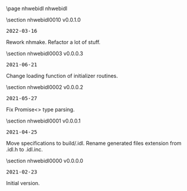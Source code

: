 \page nhwebidl nhwebidl

<div style="max-width:700px;">

\section nhwebidl0010 v0.0.1.0

<pre>
2022-03-16
</pre>

 Rework nhmake. Refactor a lot of stuff.



\section nhwebidl0003 v0.0.0.3

<pre>
2021-06-21
</pre>

 Change loading function of initializer routines.



\section nhwebidl0002 v0.0.0.2

<pre>
2021-05-27
</pre>

 Fix Promise<> type parsing.



\section nhwebidl0001 v0.0.0.1

<pre>
2021-04-25
</pre>

 Move specifications to build/.idl. Rename generated files extension from .idl.h to .idl.inc.



\section nhwebidl0000 v0.0.0.0

<pre>
2021-02-23
</pre>

 Initial version.



</div>